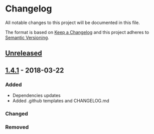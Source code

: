 # Changelog
All notable changes to this project will be documented in this file.

The format is based on [Keep a Changelog](http://keepachangelog.com/en/1.0.0/)
and this project adheres to [Semantic Versioning](http://semver.org/spec/v2.0.0.html).

## [Unreleased]

## [1.4.1] - 2018-03-22
### Added
- Dependencies updates
- Added .github templates and CHANGELOG.md

### Changed

### Removed

[Unreleased]: https://github.com/mbaertschi/node-vcr/compare/v1.4.1...HEAD
[1.4.1]: https://github.com/mbaertschi/node-vcr/compare/v1.2.0...v1.4.1
